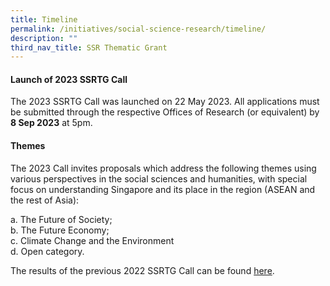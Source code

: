```yaml
---
title: Timeline
permalink: /initiatives/social-science-research/timeline/
description: ""
third_nav_title: SSR Thematic Grant
---
```

#### Launch of 2023 SSRTG Call

The 2023 SSRTG Call was launched on 22 May 2023. All applications must be submitted through the respective Offices of Research (or equivalent) by **8 Sep 2023** at 5pm. 
#### Themes

The 2023 Call invites proposals which address the following themes using various perspectives in the social sciences and humanities, with special focus on understanding Singapore and its place in the region (ASEAN and the rest of Asia):

a. The Future of Society;  
b. The Future Economy;  
c. Climate Change and the Environment  
d. Open category.

The results of the previous 2022 SSRTG Call can be found [here](https://www.ssrc.edu.sg/grant-recipients/2022/ssrtg2022/).